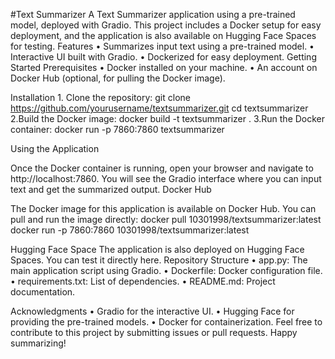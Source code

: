 #Text Summarizer
A Text Summarizer application using a pre-trained model, deployed with Gradio. This project includes a Docker setup for easy deployment, and the application is also available on Hugging Face Spaces for testing.
Features
    • Summarizes input text using a pre-trained model.
    • Interactive UI built with Gradio.
    • Dockerized for easy deployment.
Getting Started
Prerequisites
    • Docker installed on your machine.
    • An account on Docker Hub (optional, for pulling the Docker image).

Installation
    1. Clone the repository:
      git clone https://github.com/yourusername/textsummarizer.git
      cd textsummarizer
    2.Build the Docker image:
      docker build -t textsummarizer .
    3.Run the Docker container:
      docker run -p 7860:7860 textsummarizer
      
Using the Application

Once the Docker container is running, open your browser and navigate to http://localhost:7860. You will see the Gradio interface where you can input text and get the summarized output.
Docker Hub

The Docker image for this application is available on Docker Hub. You can pull and run the image directly:
    docker pull 10301998/textsummarizer:latest
    docker run -p 7860:7860 10301998/textsummarizer:latest

Hugging Face Space
The application is also deployed on Hugging Face Spaces. You can test it directly here.
Repository Structure
    • app.py: The main application script using Gradio.
    • Dockerfile: Docker configuration file.
    • requirements.txt: List of dependencies.
    • README.md: Project documentation.

Acknowledgments
    • Gradio for the interactive UI.
    • Hugging Face for providing the pre-trained models.
    • Docker for containerization.
Feel free to contribute to this project by submitting issues or pull requests. Happy summarizing!

